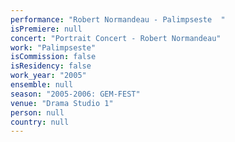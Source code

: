 ```yaml
---
performance: "Robert Normandeau - Palimpseste  "
isPremiere: null
concert: "Portrait Concert - Robert Normandeau"
work: "Palimpseste"
isCommission: false
isResidency: false
work_year: "2005"
ensemble: null
season: "2005-2006: GEM-FEST"
venue: "Drama Studio 1"
person: null
country: null
---
```


